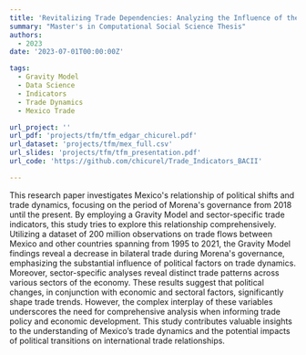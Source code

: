 ```yaml
---
title: 'Revitalizing Trade Dependencies: Analyzing the Influence of the 2018 Mexican Government Transition on Economic Patterns using a Gravity Model and Sector-Specific Indicators'
summary: "Master's in Computational Social Science Thesis"
authors:
  - 2023
date: '2023-07-01T00:00:00Z'

tags:
  - Gravity Model
  - Data Science
  - Indicators
  - Trade Dynamics
  - Mexico Trade

url_project: ''
url_pdf: 'projects/tfm/tfm_edgar_chicurel.pdf'
url_dataset: 'projects/tfm/mex_full.csv'
url_slides: 'projects/tfm/tfm_presentation.pdf'
url_code: 'https://github.com/chicurel/Trade_Indicators_BACII'

---
```


This research paper investigates Mexico's relationship of political shifts and trade dynamics, focusing on the period of Morena's governance from 2018 until the present. By employing a Gravity Model and sector-specific trade indicators, this study tries to explore this relationship comprehensively. Utilizing a dataset of 200 million observations on trade flows between Mexico and other countries spanning from 1995 to 2021, the Gravity Model findings reveal a decrease in bilateral trade during Morena's governance, emphasizing the substantial influence of political factors on trade dynamics. Moreover, sector-specific analyses reveal distinct trade patterns across various sectors of the economy. These results suggest that political changes, in conjunction with economic and sectoral factors, significantly shape trade trends. However, the complex interplay of these variables underscores the need for comprehensive analysis when informing trade policy and economic development. This study contributes valuable insights to the understanding of Mexico’s trade dynamics and the potential impacts of political transitions on international trade relationships.

